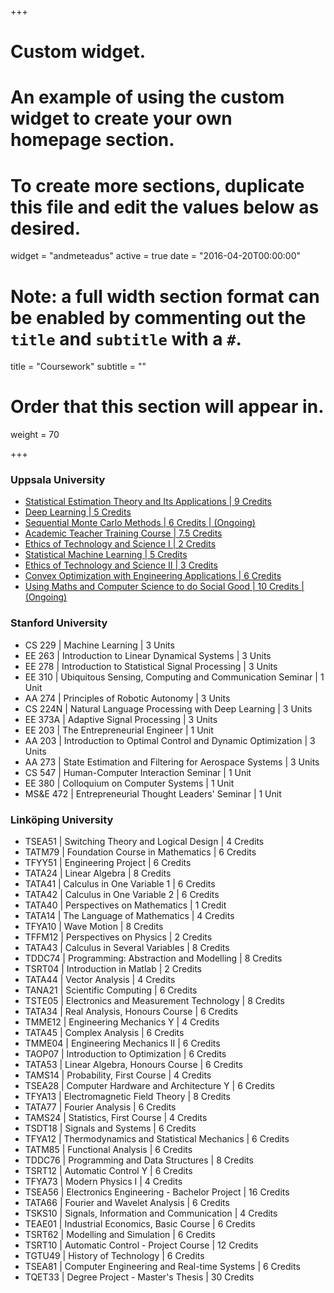 +++
# Custom widget.
# An example of using the custom widget to create your own homepage section.
# To create more sections, duplicate this file and edit the values below as desired.
widget = "andmeteadus"
active = true
date = "2016-04-20T00:00:00"

# Note: a full width section format can be enabled by commenting out the `title` and `subtitle` with a `#`.
title = "Coursework"
subtitle = ""

# Order that this section will appear in.
weight = 70

+++

### Uppsala University

* [Statistical Estimation Theory and Its Applications | 9 Credits](http://www.it.uu.se/research/systems_and_control/education/2016/set)
* [Deep Learning | 5 Credits](http://www.it.uu.se/research/systems_and_control/education/2019/dl)
* [Sequential Monte Carlo Methods | 6 Credits | (Ongoing)](http://www.it.uu.se/research/systems_and_control/education/2019/smc)
* [Academic Teacher Training Course | 7.5 Credits](https://mp.uu.se/en_GB/web/info/undervisa/kurser-och-seminarier/kurser)
* [Ethics of Technology and Science I | 2 Credits](http://www.it.uu.se/grad/courses/gc2021/etsmi)
* [Statistical Machine Learning | 5 Credits](https://uppsala.instructure.com/courses/23239)
* [Ethics of Technology and Science II | 3 Credits](http://www.it.uu.se/grad/courses/gc2021/etso20)
* [Convex Optimization with Engineering Applications | 6 Credits](https://www.kth.se/student/kurser/kurs/FSF3847?l=en)
* [Using Maths and Computer Science to do Social Good | 10 Credits | (Ongoing)](https://uppsala.instructure.com/courses/51420)

### Stanford University

* CS 229 | Machine Learning | 3 Units
* EE 263 | Introduction to Linear Dynamical Systems | 3 Units
* EE 278 | Introduction to Statistical Signal Processing | 3 Units
* EE 310 | Ubiquitous Sensing, Computing and Communication Seminar | 1 Unit
* AA 274 | Principles of Robotic Autonomy | 3 Units
* CS 224N | Natural Language Processing with Deep Learning | 3 Units
* EE 373A | Adaptive Signal Processing | 3 Units
* EE 203 | The Entrepreneurial Engineer | 1 Unit
* AA 203 | Introduction to Optimal Control and Dynamic Optimization | 3 Units
* AA 273 | State Estimation and Filtering for Aerospace Systems | 3 Units
* CS 547 | Human-Computer Interaction Seminar | 1 Unit
* EE 380 | Colloquium on Computer Systems | 1 Unit
* MS&E 472 | Entrepreneurial Thought Leaders' Seminar | 1 Unit

### Linköping University

* TSEA51 | Switching Theory and Logical Design | 4 Credits
* TATM79 | Foundation Course in Mathematics | 6 Credits
* TFYY51 | Engineering Project | 6 Credits
* TATA24 | Linear Algebra | 8 Credits
* TATA41 | Calculus in One Variable 1 | 6 Credits
* TATA42 | Calculus in One Variable 2 | 6 Credits
* TATA40 | Perspectives on Mathematics | 1 Credit
* TATA14 | The Language of Mathematics | 4 Credits
* TFYA10 | Wave Motion | 8 Credits
* TFFM12 | Perspectives on Physics | 2 Credits
* TATA43 | Calculus in Several Variables | 8 Credits
* TDDC74 | Programming: Abstraction and Modelling | 8 Credits
* TSRT04 | Introduction in Matlab | 2 Credits
* TATA44 | Vector Analysis | 4 Credits
* TANA21 | Scientific Computing | 6 Credits
* TSTE05 | Electronics and Measurement Technology | 8 Credits
* TATA34 | Real Analysis, Honours Course | 6 Credits
* TMME12 | Engineering Mechanics Y | 4 Credits
* TATA45 | Complex Analysis | 6 Credits
* TMME04 | Engineering Mechanics II | 6 Credits
* TAOP07 | Introduction to Optimization | 6 Credits
* TATA53 | Linear Algebra, Honours Course | 6 Credits
* TAMS14 | Probability, First Course | 4 Credits
* TSEA28 | Computer Hardware and Architecture Y | 6 Credits
* TFYA13 | Electromagnetic Field Theory | 8 Credits
* TATA77 | Fourier Analysis | 6 Credits
* TAMS24 | Statistics, First Course | 4 Credits
* TSDT18 | Signals and Systems | 6 Credits
* TFYA12 | Thermodynamics and Statistical Mechanics | 6 Credits
* TATM85 | Functional Analysis | 6 Credits
* TDDC76 | Programming and Data Structures | 8 Credits
* TSRT12 | Automatic Control Y | 6 Credits
* TFYA73 | Modern Physics I | 4 Credits
* TSEA56 | Electronics Engineering - Bachelor Project | 16 Credits
* TATA66 | Fourier and Wavelet Analysis | 6 Credits
* TSKS10 | Signals, Information and Communication | 4 Credits
* TEAE01 | Industrial Economics, Basic Course | 6 Credits
* TSRT62 | Modelling and Simulation | 6 Credits
* TSRT10 | Automatic Control - Project Course | 12 Credits
* TGTU49 | History of Technology | 6 Credits
* TSEA81 | Computer Engineering and Real-time Systems | 6 Credits
* TQET33 | Degree Project - Master's Thesis | 30 Credits

